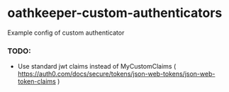# oathkeeper-custom-authenticators
Example config of custom authenticator

### TODO:
- Use standard jwt claims instead of MyCustomClaims ( https://auth0.com/docs/secure/tokens/json-web-tokens/json-web-token-claims )
